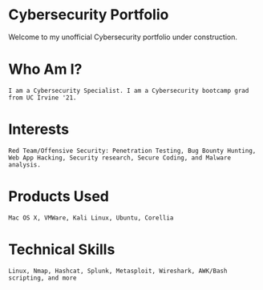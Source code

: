 # Cybersecurity Portfolio

Welcome to my unofficial Cybersecurity portfolio under construction. 

# Who Am I?
    I am a Cybersecurity Specialist. I am a Cybersecurity bootcamp grad from UC Irvine '21.

# Interests
    Red Team/Offensive Security: Penetration Testing, Bug Bounty Hunting, Web App Hacking, Security research, Secure Coding, and Malware analysis.

# Products Used
    Mac OS X, VMWare, Kali Linux, Ubuntu, Corellia

# Technical Skills
    Linux, Nmap, Hashcat, Splunk, Metasploit, Wireshark, AWK/Bash scripting, and more

  
